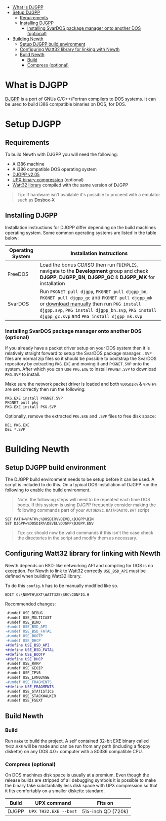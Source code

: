 <!-- TOC -->
* [What is DJGPP](#what-is-djgpp)
* [Setup DJGPP](#setup-djgpp)
  * [Requirements](#requirements)
  * [Installing DJGPP](#installing-djgpp)
    * [Installing SvarDOS package manager onto another DOS (optional)](#installing-svardos-package-manager-onto-another-dos-optional)
* [Building Newth](#building-newth)
  * [Setup DJGPP build environment](#setup-djgpp-build-environment)
  * [Configuring Watt32 library for linking with Newth](#configuring-watt32-library-for-linking-with-newth)
  * [Build Newth](#build-newth)
    * [Build](#build)
    * [Compress (optional)](#compress-optional)
<!-- TOC -->

# What is DJGPP

[DJGPP](https://www.delorie.com/djgpp/) is a port of GNUs C/C++/Fortran compilers to DOS systems.
It can be used to build i386 compatible binaries on DOS, for DOS.

# Setup DJGPP

## Requirements

To build Newth with DJGPP you will need the following:

- A i386 machine
- A i386 compatible DOS operating system
- [DJGPP v2.05](https://www.delorie.com/djgpp/)
- [UPX binary compression](https://upx.github.io/) (optional)
- [Watt32 library](https://github.com/gvanem/Watt-32) compiled with the same version of DJGPP

> Tip: If hardware isn't available it's possible to proceed with a emulator such as [Dosbox-X](https://dosbox-x.com/)

## Installing DJGPP

Installation instructions for DJGPP differ depending on the build machines operating system.
Some common operating systems are listed in the table below:

| Operating System | Installation Instructions                                                                                                                                                                                                                                                                   |
|------------------|---------------------------------------------------------------------------------------------------------------------------------------------------------------------------------------------------------------------------------------------------------------------------------------------|
| FreeDOS          | Load the bonus CD/ISO then run `FDIMPLES`, navigate to the **Development** group and check **DJGPP**, **DJGPP_BN**, **DJGPP_GC** & **DJGPP_MK** for installation                                                                                                                            |
| SvarDOS          | Run `PKGNET pull djgpp`, `PKGNET pull djgpp_bn`, `PKGNET pull djgpp_gc` and `PKGNET pull djgpp_mk` or [download manually](http://www.svardos.org/?p=repo&cat=devel) then run `PKG install djgpp.svp`, `PKG install djgpp_bn.svp`, `PKG install djgpp_gc.svp` and `PKG install djgpp_mk.svp` |

### Installing SvarDOS package manager onto another DOS (optional)

If you already have a packet driver setup on your DOS system then it is relatively straight forward to setup the SvarDOS
package manager. `.SVP` files are normal zip files so it should be possible to bootstrap the SvarDOS repository by
extracting `PKG.EXE` and moving it and `PKGNET.SVP` onto the system. After which you can use `PKG.EXE` to install
`PKGNET.SVP` to download `PKG.SVP` to install.

Make sure the network packet driver is loaded and both `%DOSDIR%` & `%PATH%` are set correctly then run the following:

```
PKG.EXE install PKGNET.SVP
PKGNET pull pkg
PKG.EXE install PKG.SVP
```

Optionally, remove the extracted `PKG.EXE` and `.SVP` files to free disk space:

```
DEL PKG.EXE
DEL *.SVP
```

# Building Newth

## Setup DJGPP build environment

The DJGPP build environment needs to be setup before it can be used. A script is included to do this.
On a typical DOS installation of DJGPP run the following to enable the build environment.

> Note: the following steps will need to be repeated each time DOS boots.
> If this system is using DJGPP frequently consider making the following commands
> part of your `AUTOEXEC.BAT`/`FDAUTO.BAT` script

```
SET PATH=%PATH%;%DOSDIR%\DEVEL\DJGPP\BIN
SET DJGPP=%DOSDIR%\DEVEL\DJGPP\DJGPP.ENV
```

> Tip: `gcc` should now be valid commands
> if this isn't the case check the directories in the script and modify them as necessary.

## Configuring Watt32 library for linking with Newth

Newth depends on BSD-like networking API and compiling for DOS is no exception.
For Newth to link to Watt32 correctly `USE_BSD_API` must be defined when building Watt32 library.

To do this `config.h` has to be manually modified like so.

```
EDIT C:\NEWTH\EXT\WATT32S\SRC\CONFIG.H
```

Recommended changes:

```diff
 #undef USE_DEBUG
 #undef USE_MULTICAST
 #undef USE_BIND
-#undef USE_BSD_API
-#undef USE_BSD_FATAL
-#undef USE_BOOTP
-#undef USE_DHCP
+#define USE_BSD_API
+#define USE_BSD_FATAL
+#define USE_BOOTP
+#define USE_DHCP
 #undef USE_RARP
 #undef USE_GEOIP
 #undef USE_IPV6
 #undef USE_LANGUAGE
-#undef USE_FRAGMENTS
+#define USE_FRAGMENTS
 #undef USE_STATISTICS
 #undef USE_STACKWALKER
 #undef USE_FSEXT
```

## Build Newth

### Build

Run `make` to build the project.
A self contained 32-bit EXE binary called `TH32.EXE` will be made
and can be run from any path (including a floppy diskette) on any DOS 4.0+ computer with a 80386 compatible CPU.

### Compress (optional)

On DOS machines disk space is usually at a premium.
Even though the release builds are stripped of all debugging symbols it is possible to make the binary take
substantially less disk space with UPX compression so that it fits comfortably on a smaller diskette standard.

| Build | UPX command           | Fits on           |
|-------|-----------------------|-------------------|
| DJGPP | `UPX TH32.EXE --best` | 5¼-inch QD (720k) |
